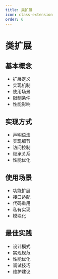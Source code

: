 ```yaml
---
title: 类扩展
icon: class-extension
order: 6
---
```


# 类扩展

## 基本概念
- 扩展定义
- 实现机制
- 使用场景
- 限制条件
- 性能影响

## 实现方式
- 声明语法
- 实现细节
- 访问控制
- 继承关系
- 性能优化

## 使用场景
- 功能扩展
- 接口适配
- 代码重用
- 私有实现
- 模块化

## 最佳实践
- 设计模式
- 实现规范
- 性能优化
- 调试技巧
- 维护建议
